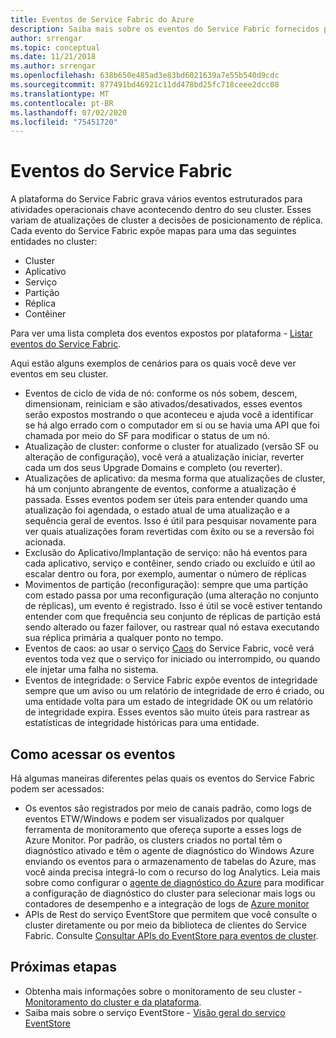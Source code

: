 ```yaml
---
title: Eventos de Service Fabric do Azure
description: Saiba mais sobre os eventos do Service Fabric fornecidos para ajudá-lo a monitorar o cluster do Azure Service Fabric.
author: srrengar
ms.topic: conceptual
ms.date: 11/21/2018
ms.author: srrengar
ms.openlocfilehash: 638b650e485ad3e83bd6021639a7e55b540d9cdc
ms.sourcegitcommit: 877491bd46921c11dd478bd25fc718ceee2dcc08
ms.translationtype: MT
ms.contentlocale: pt-BR
ms.lasthandoff: 07/02/2020
ms.locfileid: "75451720"
---
```

# <a name="service-fabric-events"></a>Eventos do Service Fabric 

A plataforma do Service Fabric grava vários eventos estruturados para atividades operacionais chave acontecendo dentro do seu cluster. Esses variam de atualizações de cluster a decisões de posicionamento de réplica. Cada evento do Service Fabric expõe mapas para uma das seguintes entidades no cluster:
* Cluster
* Aplicativo
* Serviço
* Partição
* Réplica 
* Contêiner

Para ver uma lista completa dos eventos expostos por plataforma - [Listar eventos do Service Fabric](service-fabric-diagnostics-event-generation-operational.md).

Aqui estão alguns exemplos de cenários para os quais você deve ver eventos em seu cluster. 
* Eventos de ciclo de vida de nó: conforme os nós sobem, descem, dimensionam, reiniciam e são ativados/desativados, esses eventos serão expostos mostrando o que aconteceu e ajuda você a identificar se há algo errado com o computador em si ou se havia uma API que foi chamada por meio do SF para modificar o status de um nó.
* Atualização de cluster: conforme o cluster for atualizado (versão SF ou alteração de configuração), você verá a atualização iniciar, reverter cada um dos seus Upgrade Domains e completo (ou reverter). 
* Atualizações de aplicativo: da mesma forma que atualizações de cluster, há um conjunto abrangente de eventos, conforme a atualização é passada. Esses eventos podem ser úteis para entender quando uma atualização foi agendada, o estado atual de uma atualização e a sequência geral de eventos. Isso é útil para pesquisar novamente para ver quais atualizações foram revertidas com êxito ou se a reversão foi acionada.
* Exclusão do Aplicativo/Implantação de serviço: não há eventos para cada aplicativo, serviço e contêiner, sendo criado ou excluído e útil ao escalar dentro ou fora, por exemplo, aumentar o número de réplicas
* Movimentos de partição (reconfiguração): sempre que uma partição com estado passa por uma reconfiguração (uma alteração no conjunto de réplicas), um evento é registrado. Isso é útil se você estiver tentando entender com que frequência seu conjunto de réplicas de partição está sendo alterado ou fazer failover, ou rastrear qual nó estava executando sua réplica primária a qualquer ponto no tempo.
* Eventos de caos: ao usar o serviço [Caos](service-fabric-controlled-chaos.md) do Service Fabric, você verá eventos toda vez que o serviço for iniciado ou interrompido, ou quando ele injetar uma falha no sistema.
* Eventos de integridade: o Service Fabric expõe eventos de integridade sempre que um aviso ou um relatório de integridade de erro é criado, ou uma entidade volta para um estado de integridade OK ou um relatório de integridade expira. Esses eventos são muito úteis para rastrear as estatísticas de integridade históricas para uma entidade. 

## <a name="how-to-access-events"></a>Como acessar os eventos

Há algumas maneiras diferentes pelas quais os eventos do Service Fabric podem ser acessados:
* Os eventos são registrados por meio de canais padrão, como logs de eventos ETW/Windows e podem ser visualizados por qualquer ferramenta de monitoramento que ofereça suporte a esses logs de Azure Monitor. Por padrão, os clusters criados no portal têm o diagnóstico ativado e têm o agente de diagnóstico do Windows Azure enviando os eventos para o armazenamento de tabelas do Azure, mas você ainda precisa integrá-lo com o recurso do log Analytics. Leia mais sobre como configurar o [agente de diagnóstico do Azure](service-fabric-diagnostics-event-aggregation-wad.md) para modificar a configuração de diagnóstico do cluster para selecionar mais logs ou contadores de desempenho e a integração de logs de [Azure monitor](service-fabric-diagnostics-event-analysis-oms.md)
* APIs de Rest do serviço EventStore que permitem que você consulte o cluster diretamente ou por meio da biblioteca de clientes do Service Fabric. Consulte [Consultar APIs do EventStore para eventos de cluster](service-fabric-diagnostics-eventstore-query.md).

## <a name="next-steps"></a>Próximas etapas
* Obtenha mais informações sobre o monitoramento de seu cluster - [Monitoramento do cluster e da plataforma](service-fabric-diagnostics-event-generation-infra.md).
* Saiba mais sobre o serviço EventStore - [Visão geral do serviço EventStore](service-fabric-diagnostics-eventstore.md)
